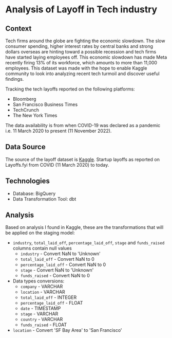 # Analysis of Layoff in Tech industry

## Context
Tech firms around the globe are fighting the economic slowdown. The slow consumer spending, higher
interest rates by central banks and strong dollars overseas are hinting toward a possible recession and
tech firms have started laying employees off. This economic slowdown has made Meta recently
firing 13% of its workforce, which amounts to more than 11,000 employees. This dataset was made with
the hope to enable Kaggle community to look into analyzing recent tech turmoil and discover useful findings.

Tracking the tech layoffs reported on the following platforms:
- Bloomberg
- San Francisco Business Times
- TechCrunch
- The New York Times

The data availability is from when COVID-19 was declared as a pandemic i.e. 11 March 2020 to present
(11 November 2022).

## Data Source
The source of the layoff dataset is [Kaggle](https://www.kaggle.com/datasets/swaptr/layoffs-2022). Startup layoffs as reported on Layoffs.fyi from COVID (11 March 2020) to today.

## Technologies
- Database: BigQuery
- Data Transformation Tool: dbt

## Analysis
Based on analysis I found in Kaggle, these are the transformations that will be applied on the staging model:

- `industry`, `total_laid_off`, `percentage_laid_off`, `stage` and `funds_raised` columns contain null values
    - `industry` - Convert NaN to 'Unknown'
    - `total_laid_off` - Convert NaN to 0
    - `percentage_laid_off` - Convert NaN to 0
    - `stage` - Convert NaN to 'Unknown'
    - `funds_raised` - Convert NaN to 0
- Data types conversions:
    - `company` - VARCHAR
    - `location` - VARCHAR
    - `total_laid_off` - INTEGER
    - `percentage_laid_off` - FLOAT
    - `date` - TIMESTAMP
    - `stage` - VARCHAR
    - `country` - VARCHAR
    - `funds_raised` - FLOAT
- `location` - Convert 'SF Bay Area' to 'San Francisco'